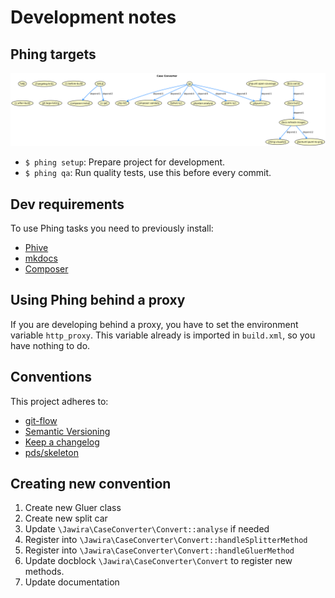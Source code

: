 Development notes
=================

Phing targets
-------------

[![Phing targets](./images/build.png "Phing targets")](./images/build.png)

- `$ phing setup`: Prepare project for development.
- `$ phing qa`: Run quality tests, use this before every commit.

Dev requirements
----------------

To use Phing tasks you need to previously install:

- [Phive]
- [mkdocs]
- [Composer]

Using Phing behind a proxy
--------------------------

If you are developing behind a proxy, you have to set the environment 
variable `http_proxy`. This variable already is imported in `build.xml`, so you
have nothing to do.

Conventions
-----------

This project adheres to:

- [git-flow]
- [Semantic Versioning]
- [Keep a changelog]
- [pds/skeleton]

Creating new convention
-----------------------

1. Create new Gluer class
2. Create new split car
3. Update `\Jawira\CaseConverter\Convert::analyse` if needed
4. Register into `\Jawira\CaseConverter\Convert::handleSplitterMethod`
5. Register into `\Jawira\CaseConverter\Convert::handleGluerMethod`
6. Update docblock `\Jawira\CaseConverter\Convert` to register new methods.
7. Update documentation

[git-flow]: https://github.com/petervanderdoes/gitflow-avh
[Keep a changelog]: http://keepachangelog.com/en/1.0.0/
[mkdocs]: https://www.mkdocs.org/#installation
[pds/skeleton]: https://github.com/php-pds/skeleton
[Phive]: https://phar.io/
[Semantic Versioning]: http://semver.org/
[Composer]: https://getcomposer.org/
